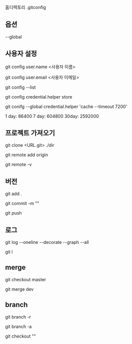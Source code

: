 홈디렉토리 .gitconfig

## 옵션
--global

## 사용자 설정

git config user.name <사용자 이름>

git config user.email <사용자 이메일>

git config --list

git config credential.helper store

git conifg --global credential.helper 'cache --timeout 7200'

1 day: 86400
7 day: 604800
30day: 2592000

## 프로젝트 가져오기

git clone <URL.git> ./dir

git remote add origin <git url>

git remote -v

## 버전
git add .

git commit -m ""

git push 

## 로그
git log --oneline --decorate --graph --all

git l
## merge
git checkout master

git merge dev

## branch
git branch -r

git branch -a

git checkout "<branch>"
 
